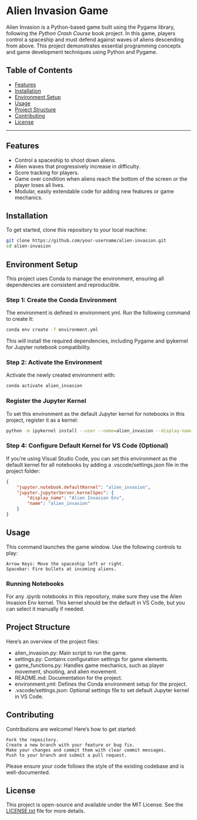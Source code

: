 # Alien Invasion Game

Alien Invasion is a Python-based game built using the Pygame library, following the *Python Crash Course* book project. In this game, players control a spaceship and must defend against waves of aliens descending from above. This project demonstrates essential programming concepts and game development techniques using Python and Pygame.

## Table of Contents

- [Features](#features)
- [Installation](#installation)
- [Environment Setup](#environment-setup)
- [Usage](#usage)
- [Project Structure](#project-structure)
- [Contributing](#contributing)
- [License](#license)

---

## Features

- Control a spaceship to shoot down aliens.
- Alien waves that progressively increase in difficulty.
- Score tracking for players.
- Game over condition when aliens reach the bottom of the screen or the player loses all lives.
- Modular, easily extendable code for adding new features or game mechanics.

## Installation

To get started, clone this repository to your local machine:

```bash
git clone https://github.com/your-username/alien-invasion.git
cd alien-invasion
```

## Environment Setup

This project uses Conda to manage the environment, ensuring all dependencies are consistent and reproducible.

### Step 1: Create the Conda Environment

The environment is defined in environment.yml. Run the following command to create it:

```bash
conda env create -f environment.yml
```

This will install the required dependencies, including Pygame and ipykernel for Jupyter notebook compatibility.

### Step 2: Activate the Environment

Activate the newly created environment with:

```bash
conda activate alien_invasion
```

### Register the Jupyter Kernel

To set this environment as the default Jupyter kernel for notebooks in this project, register it as a kernel:

```bash
python -m ipykernel install --user --name=alien_invasion --display-name "Alien Invasion Env"
```

### Step 4: Configure Default Kernel for VS Code (Optional)

If you’re using Visual Studio Code, you can set this environment as the default kernel for all notebooks by adding a .vscode/settings.json file in the project folder:

```json
{
    "jupyter.notebook.defaultKernel": "alien_invasion",
    "jupyter.jupyterServer.kernelSpec": {
        "display_name": "Alien Invasion Env",
        "name": "alien_invasion"
    }
}
```

## Usage

This command launches the game window. Use the following controls to play:

    Arrow Keys: Move the spaceship left or right.
    Spacebar: Fire bullets at incoming aliens.

### Running Notebooks

For any .ipynb notebooks in this repository, make sure they use the Alien Invasion Env kernel. This kernel should be the default in VS Code, but you can select it manually if needed.

## Project Structure

Here’s an overview of the project files:

- alien_invasion.py: Main script to run the game.
- settings.py: Contains configuration settings for game elements.
- game_functions.py: Handles game mechanics, such as player movement, shooting, and alien movement.
- README.md: Documentation for the project.
- environment.yml: Defines the Conda environment setup for the project.
- .vscode/settings.json: Optional settings file to set default Jupyter kernel in VS Code.

## Contributing

Contributions are welcome! Here’s how to get started:

    Fork the repository.
    Create a new branch with your feature or bug fix.
    Make your changes and commit them with clear commit messages.
    Push to your branch and submit a pull request.

Please ensure your code follows the style of the existing codebase and is well-documented.

## License

This project is open-source and available under the MIT License. See the [LICENSE.txt](https://github.com/christopheragonzales/alien_invasion/blob/main/license.txt) file for more details.
